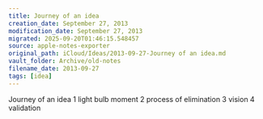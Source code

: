 ```yaml
---
title: Journey of an idea
creation_date: September 27, 2013
modification_date: September 27, 2013
migrated: 2025-09-20T01:46:15.548457
source: apple-notes-exporter
original_path: iCloud/Ideas/2013-09-27-Journey of an idea.md
vault_folder: Archive/old-notes
filename_date: 2013-09-27
tags: [idea]
---
```



Journey of an idea
1 light bulb moment
2 process of elimination
3 vision
4 validation 
